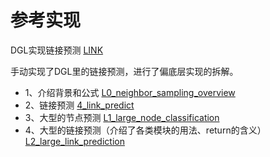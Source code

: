 # 参考实现

DGL实现链接预测 [LINK](https://docs.dgl.ai/en/0.9.x/tutorials/blitz/4_link_predict.html)

手动实现了DGL里的链接预测，进行了偏底层实现的拆解。 
- 1、介绍背景和公式  [L0_neighbor_sampling_overview](https://github.com/dglai/WSDM21-Hands-on-Tutorial/blob/cd3e28bae0395868e30e8c0fc002bf0b77739585//L0_neighbor_sampling_overview.ipynb)
- 2、链接预测 [4_link_predict](https://github.com/dglai/WSDM21-Hands-on-Tutorial/blob/cd3e28bae0395868e30e8c0fc002bf0b77739585//4_link_predict.ipynb)
- 3、大型的节点预测 [L1_large_node_classification](https://github.com/dglai/WSDM21-Hands-on-Tutorial/blob/cd3e28bae0395868e30e8c0fc002bf0b77739585//L1_large_node_classification.ipynb)
- 4、大型的链接预测（介绍了各类模块的用法、return的含义） [L2_large_link_prediction](https://github.com/dglai/WSDM21-Hands-on-Tutorial/blob/main/L2_large_link_prediction.ipynb)
